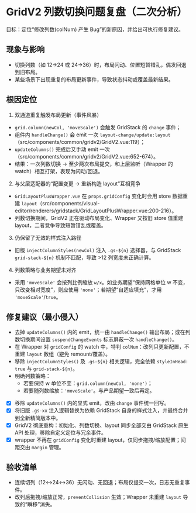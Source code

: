 # GridV2 列数切换问题复盘（二次分析）

目标：定位“修改列数(colNum) 产生 Bug”的新原因，并给出可执行修复建议。

## 现象与影响
- 切换列数（如 12→24 或 24→36）时，布局闪动、位置短暂错乱，偶发回退到旧布局。
- 某些场景下出现重复的布局更新事件，导致状态抖动或覆盖最新结果。

## 根因定位
1) 双通道重复触发布局更新（事件风暴）
- `grid.column(newCol, 'moveScale')` 会触发 GridStack 的 `change` 事件；
- 组件内 `handleChange()` 会 emit 一次 `layout-change/update:layout`（src/components/common/gridv2/GridV2.vue:119）；
- `updateColumns()` 完成后又手动 emit 一次（src/components/common/gridv2/GridV2.vue:652-674）。
- 结果：一次列数切换 → 至少两次布局提交，和上层监听（Wrapper 的 watch）相互打架，表现为闪动/回退。

2) 与父层适配器的“配置变更 → 重新构造 layout”互相竞争
- `GridLayoutPlusWrapper.vue` 在 `props.gridConfig` 变化时会用 store 数据重建 `layout`（src/components/visual-editor/renderers/gridstack/GridLayoutPlusWrapper.vue:200-216）。
- 列数切换期间，GridV2 正在驱动布局变化、Wrapper 又按旧 store 值重建 layout，二者竞争导致短暂错乱或覆盖。

3) 仍保留了无效的样式注入路径
- 旧版 `injectColumnStyles(newCol)` 注入 `.gs-${n}` 选择器，与 GridStack `grid-stack-${n}` 机制不匹配，导致 >12 列宽度未正确计算。

4) 列数策略与业务期望未对齐
- 采用 `'moveScale'` 会按列比例缩放 `w/x`。如业务期望“保持网格单位 w 不变，只改变相对宽度”，则应使用 `'none'`；若期望“自适应填充”，才用 `'moveScale'`/`true`。

## 修复建议（最小侵入）
- 去掉 `updateColumns()` 内的 emit，统一由 `handleChange()` 输出布局；或在列数切换期间设置 `suspendChangeEvents` 标志屏蔽一次 `handleChange()`。
- 在 Wrapper 对 `gridConfig` 的 watch 中，特判 `colNum`：改列只更新配置，不重建 `layout` 数组（避免 remount/覆盖）。
- 移除 `injectColumnStyles()` 及 `.gs-${n}` 相关逻辑，完全依赖 `styleInHead: true` 与 `grid-stack-${n}`。
- 明确列数策略：
  - 若要保持 w 单位不变：`grid.column(newCol, 'none')`；
  - 若要随列数缩放：`'moveScale'`。与产品期望一致后再定。

- [x] 移除 `updateColumns()` 内的显式 emit，改由 `change` 事件统一回写。
- [x] 将旧版 `.gs-xx` 注入逻辑替换为依赖 GridStack 自身的样式注入，并最终合并到全新精简版本中。
- [x] GridV2 彻底重构：初始化、列数切换、layout 同步全部交由 GridStack 原生 API 处理，移除自定义定位与冗余事件。
- [x] wrapper 不再在 `gridConfig` 变化时重建 layout，仅同步拖拽/缩放配置；间距交由 `margin` 管理。

## 验收清单
- 连续切列（12↔24↔36）无闪动、无回退；布局仅提交一次，日志无重复事件。
- 改列后拖拽/缩放正常，`preventCollision` 生效；Wrapper 未重建 `layout` 导致的“瞬移”消失。
